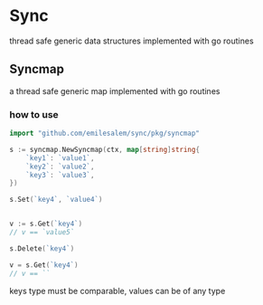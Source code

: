 # Sync
thread safe generic data structures implemented with go routines

## Syncmap
a thread safe generic map implemented with go routines

### how to use

```go
import "github.com/emilesalem/sync/pkg/syncmap"

s := syncmap.NewSyncmap(ctx, map[string]string{
    `key1`: `value1`,
    `key2`: `value2`,
    `key3`: `value3`,
})

s.Set(`key4`, `value4`)


v := s.Get(`key4`)
// v == `value5`

s.Delete(`key4`)

v = s.Get(`key4`)
// v == ``
```

keys type must be comparable, values can be of any type